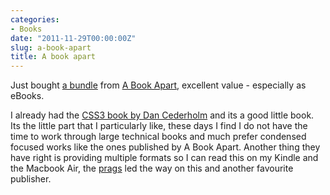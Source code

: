 ```yaml
---
categories:
- Books
date: "2011-11-29T00:00:00Z"
slug: a-book-apart
title: A book apart
---
```

Just bought [a bundle][abookapart] from [A Book Apart][abookapart 2], excellent value - especially as eBooks.  

I already had the [CSS3 book by Dan Cederholm][abookapart 3] and its a good little book. Its the little part that I particularly like, these days I find I do not have the time to work through large technical books and much prefer condensed focused works like the ones published by A Book Apart. Another thing they have right is providing multiple formats so I can read this on my Kindle and the Macbook Air, the [prags][amazon] led the way on this and another favourite publisher.

[abookapart]: http://www.abookapart.com/products/
[abookapart 2]: http://www.abookapart.com/
[abookapart 3]: http://www.abookapart.com/products/css3-for-web-designers
[amazon]: http://www.amazon.com/The-Pragmatic-Programmer-Journeyman-Master/dp/020161622X?tag=slowlane-20

